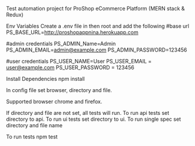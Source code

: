Test automation project for ProShop eCommerce Platform (MERN stack & Redux)

Env Variables
Create a .env file in then root and add the following
#base url
PS_BASE_URL=http://proshopappnina.herokuapp.com

#admin credentials
PS_ADMIN_Name=Admin
PS_ADMIN_EMAIL=admin@example.com
PS_ADMIN_PASSWORD=123456

#user credentials
PS_USER_NAME=User
PS_USER_EMAIL = user@example.com
PS_USER_PASSWORD = 123456

Install Dependencies
npm install

In config file set browser, directory and file.

Supported browser chrome and firefox.

If directory and file are not set, all tests will run.
To run api tests set directory to api.
To run ui tests set directory to ui.
To run single spec set directory and file name

To run tests
npm test

